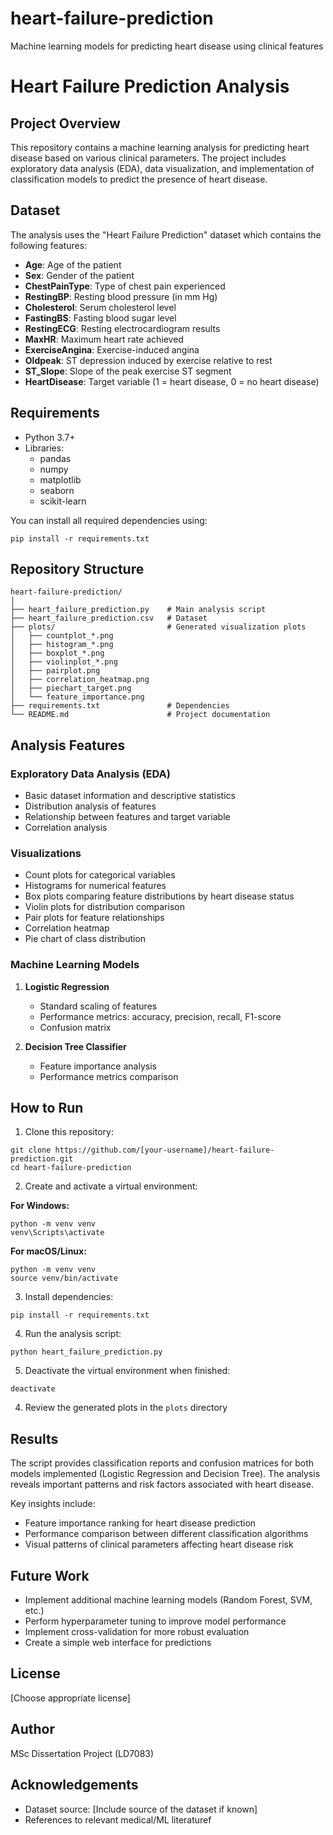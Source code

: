 # heart-failure-prediction
Machine learning models for predicting heart disease using clinical features
# Heart Failure Prediction Analysis

## Project Overview
This repository contains a machine learning analysis for predicting heart disease based on various clinical parameters. The project includes exploratory data analysis (EDA), data visualization, and implementation of classification models to predict the presence of heart disease.

## Dataset
The analysis uses the "Heart Failure Prediction" dataset which contains the following features:
- **Age**: Age of the patient
- **Sex**: Gender of the patient
- **ChestPainType**: Type of chest pain experienced
- **RestingBP**: Resting blood pressure (in mm Hg)
- **Cholesterol**: Serum cholesterol level
- **FastingBS**: Fasting blood sugar level
- **RestingECG**: Resting electrocardiogram results
- **MaxHR**: Maximum heart rate achieved
- **ExerciseAngina**: Exercise-induced angina
- **Oldpeak**: ST depression induced by exercise relative to rest
- **ST_Slope**: Slope of the peak exercise ST segment
- **HeartDisease**: Target variable (1 = heart disease, 0 = no heart disease)

## Requirements
- Python 3.7+
- Libraries:
  - pandas
  - numpy
  - matplotlib
  - seaborn
  - scikit-learn

You can install all required dependencies using:
```
pip install -r requirements.txt
```

## Repository Structure
```
heart-failure-prediction/
│
├── heart_failure_prediction.py    # Main analysis script
├── heart_failure_prediction.csv   # Dataset
├── plots/                         # Generated visualization plots
│   ├── countplot_*.png
│   ├── histogram_*.png
│   ├── boxplot_*.png
│   ├── violinplot_*.png
│   ├── pairplot.png
│   ├── correlation_heatmap.png
│   ├── piechart_target.png
│   └── feature_importance.png
├── requirements.txt               # Dependencies
└── README.md                      # Project documentation
```

## Analysis Features

### Exploratory Data Analysis (EDA)
- Basic dataset information and descriptive statistics
- Distribution analysis of features
- Relationship between features and target variable
- Correlation analysis

### Visualizations
- Count plots for categorical variables
- Histograms for numerical features
- Box plots comparing feature distributions by heart disease status
- Violin plots for distribution comparison
- Pair plots for feature relationships
- Correlation heatmap
- Pie chart of class distribution

### Machine Learning Models
1. **Logistic Regression**
   - Standard scaling of features
   - Performance metrics: accuracy, precision, recall, F1-score
   - Confusion matrix

2. **Decision Tree Classifier**
   - Feature importance analysis
   - Performance metrics comparison

## How to Run
1. Clone this repository:
```
git clone https://github.com/[your-username]/heart-failure-prediction.git
cd heart-failure-prediction
```

2. Create and activate a virtual environment:

**For Windows:**
```
python -m venv venv
venv\Scripts\activate
```

**For macOS/Linux:**
```
python -m venv venv
source venv/bin/activate
```

3. Install dependencies:
```
pip install -r requirements.txt
```

4. Run the analysis script:
```
python heart_failure_prediction.py
```

5. Deactivate the virtual environment when finished:
```
deactivate
```

4. Review the generated plots in the `plots` directory

## Results
The script provides classification reports and confusion matrices for both models implemented (Logistic Regression and Decision Tree). The analysis reveals important patterns and risk factors associated with heart disease.

Key insights include:
- Feature importance ranking for heart disease prediction
- Performance comparison between different classification algorithms
- Visual patterns of clinical parameters affecting heart disease risk

## Future Work
- Implement additional machine learning models (Random Forest, SVM, etc.)
- Perform hyperparameter tuning to improve model performance
- Implement cross-validation for more robust evaluation
- Create a simple web interface for predictions

## License
[Choose appropriate license]

## Author
MSc Dissertation Project (LD7083)

## Acknowledgements
- Dataset source: [Include source of the dataset if known]
- References to relevant medical/ML literaturef
